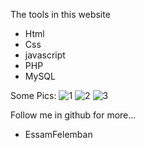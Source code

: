 The tools in this website 
- Html
- Css
- javascript
- PHP
- MySQL

Some Pics:
![1](https://github.com/user-attachments/assets/05c35269-b1e8-4783-8009-a54ccda05ab1)
![2](https://github.com/user-attachments/assets/2a60a6be-7f59-4ed4-9189-cfc196113b5a)
![3](https://github.com/user-attachments/assets/c5031d54-2bde-4f91-b8f0-39a727851587)


Follow me in github for more...

- EssamFelemban
